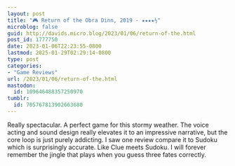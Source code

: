 ```yaml
---
layout: post
title: "🎮 Return of the Obra Dinn, 2019 - ★★★★½"
microblog: false
guid: http://davids.micro.blog/2023/01/06/return-of-the.html
post_id: 1777750
date: 2023-01-06T22:23:55-0800
lastmod: 2025-01-29T02:29:14-0800
type: post
categories:
- "Game Reviews"
url: /2023/01/06/return-of-the.html
mastodon:
  id: 109646488357250970
tumblr:
  id: 705767813902663680
---
```

Really spectacular. A perfect game for this stormy weather. The voice acting and sound design really elevates it to an impressive narrative, but the core loop is just purely addicting. I saw one review compare it to Sudoku which is surprisingly accurate. Like Clue meets Sudoku. I will forever remember the jingle that plays when you guess three fates correctly.
